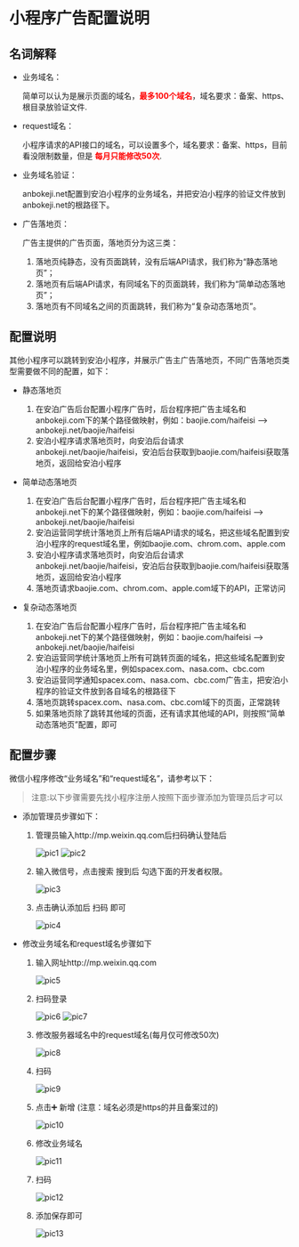# 小程序广告配置说明

## 名词解释

* 业务域名：

    简单可以认为是展示页面的域名，**<span style="color:red;">最多100个域名</span>**，域名要求：备案、https、根目录放验证文件.

* request域名：

    小程序请求的API接口的域名，可以设置多个，域名要求：备案、https，目前看没限制数量，但是 **<span style="color:red;">每月只能修改50次</span>**.

* 业务域名验证：

    anbokeji.net配置到安泊小程序的业务域名，并把安泊小程序的验证文件放到anbokeji.net的根路径下。

* 广告落地页：

    广告主提供的广告页面，落地页分为这三类：
    1. 落地页纯静态，没有页面跳转，没有后端API请求，我们称为“静态落地页”；
    2. 落地页有后端API请求，有同域名下的页面跳转，我们称为“简单动态落地页”；
    3. 落地页有不同域名之间的页面跳转，我们称为“复杂动态落地页”。

## 配置说明

其他小程序可以跳转到安泊小程序，并展示广告主广告落地页，不同广告落地页类型需要做不同的配置，如下：

* 静态落地页
    1. 在安泊广告后台配置小程序广告时，后台程序把广告主域名和anbokeji.com下的某个路径做映射，例如：baojie.com/haifeisi –> anbokeji.net/baojie/haifeisi
    2. 安泊小程序请求落地页时，向安泊后台请求anbokeji.net/baojie/haifeisi，安泊后台获取到baojie.com/haifeisi获取落地页，返回给安泊小程序

* 简单动态落地页
    1. 在安泊广告后台配置小程序广告时，后台程序把广告主域名和anbokeji.net下的某个路径做映射，例如：baojie.com/haifeisi –> anbokeji.net/baojie/haifeisi
    2. 安泊运营同学统计落地页上所有后端API请求的域名，把这些域名配置到安泊小程序的request域名里，例如baojie.com、chrom.com、apple.com
    3. 安泊小程序请求落地页时，向安泊后台请求anbokeji.net/baojie/haifeisi，安泊后台获取到baojie.com/haifeisi获取落地页，返回给安泊小程序
    4. 落地页请求baojie.com、chrom.com、apple.com域下的API，正常访问

* 复杂动态落地页

    1. 在安泊广告后台配置小程序广告时，后台程序把广告主域名和anbokeji.net下的某个路径做映射，例如：baojie.com/haifeisi –> anbokeji.net/baojie/haifeisi
    2. 安泊运营同学统计落地页上所有可跳转页面的域名，把这些域名配置到安泊小程序的业务域名里，例如spacex.com、nasa.com、cbc.com
    3. 安泊运营同学通知spacex.com、nasa.com、cbc.com广告主，把安泊小程序的验证文件放到各自域名的根路径下
    4. 落地页跳转spacex.com、nasa.com、cbc.com域下的页面，正常跳转
    5. 如果落地页除了跳转其他域的页面，还有请求其他域的API，则按照“简单动态落地页”配置，即可

## 配置步骤

微信小程序修改“业务域名”和“request域名”，请参考以下：

> 注意:以下步骤需要先找小程序注册人按照下面步骤添加为管理员后才可以

* 添加管理员步骤如下：

    1. 管理员输入http://mp.weixin.qq.com后扫码确认登陆后

        ![pic1](https://github.com/xyz2020/docs/blob/master/anbo/%E5%AE%89%E6%B3%8A%E5%B0%8F%E7%A8%8B%E5%BA%8F%E5%B9%BF%E5%91%8A%E9%85%8D%E7%BD%AE%E8%AF%B4%E6%98%8E/pic/图片1.png)
        ![pic2](https://github.com/xyz2020/docs/blob/master/anbo/%E5%AE%89%E6%B3%8A%E5%B0%8F%E7%A8%8B%E5%BA%8F%E5%B9%BF%E5%91%8A%E9%85%8D%E7%BD%AE%E8%AF%B4%E6%98%8E/pic/图片2.png)

    2. 输入微信号，点击搜索 搜到后 勾选下面的开发者权限。

        ![pic3](https://github.com/xyz2020/docs/blob/master/anbo/%E5%AE%89%E6%B3%8A%E5%B0%8F%E7%A8%8B%E5%BA%8F%E5%B9%BF%E5%91%8A%E9%85%8D%E7%BD%AE%E8%AF%B4%E6%98%8E/pic/图片3.png)

    3. 点击确认添加后 扫码 即可

        ![pic4](https://github.com/xyz2020/docs/blob/master/anbo/%E5%AE%89%E6%B3%8A%E5%B0%8F%E7%A8%8B%E5%BA%8F%E5%B9%BF%E5%91%8A%E9%85%8D%E7%BD%AE%E8%AF%B4%E6%98%8E/pic/图片4.png)

* 修改业务域名和request域名步骤如下

    1. 输入网址http://mp.weixin.qq.com

        ![pic5](https://github.com/xyz2020/docs/blob/master/anbo/%E5%AE%89%E6%B3%8A%E5%B0%8F%E7%A8%8B%E5%BA%8F%E5%B9%BF%E5%91%8A%E9%85%8D%E7%BD%AE%E8%AF%B4%E6%98%8E/pic/图片5.png)

    2. 扫码登录

        ![pic6](https://github.com/xyz2020/docs/blob/master/anbo/%E5%AE%89%E6%B3%8A%E5%B0%8F%E7%A8%8B%E5%BA%8F%E5%B9%BF%E5%91%8A%E9%85%8D%E7%BD%AE%E8%AF%B4%E6%98%8E/pic/图片6.png)
        ![pic7](https://github.com/xyz2020/docs/blob/master/anbo/%E5%AE%89%E6%B3%8A%E5%B0%8F%E7%A8%8B%E5%BA%8F%E5%B9%BF%E5%91%8A%E9%85%8D%E7%BD%AE%E8%AF%B4%E6%98%8E/pic/图片7.png)

    3. 修改服务器域名中的request域名(每月仅可修改50次)

        ![pic8](https://github.com/xyz2020/docs/blob/master/anbo/%E5%AE%89%E6%B3%8A%E5%B0%8F%E7%A8%8B%E5%BA%8F%E5%B9%BF%E5%91%8A%E9%85%8D%E7%BD%AE%E8%AF%B4%E6%98%8E/pic/图片8.png)

    4. 扫码

        ![pic9](https://github.com/xyz2020/docs/blob/master/anbo/%E5%AE%89%E6%B3%8A%E5%B0%8F%E7%A8%8B%E5%BA%8F%E5%B9%BF%E5%91%8A%E9%85%8D%E7%BD%AE%E8%AF%B4%E6%98%8E/pic/图片9.png)

    5. 点击➕ 新增 (注意：域名必须是https的并且备案过的)

        ![pic10](https://github.com/xyz2020/docs/blob/master/anbo/%E5%AE%89%E6%B3%8A%E5%B0%8F%E7%A8%8B%E5%BA%8F%E5%B9%BF%E5%91%8A%E9%85%8D%E7%BD%AE%E8%AF%B4%E6%98%8E/pic/图片10.png)

    6. 修改业务域名

        ![pic11](https://github.com/xyz2020/docs/blob/master/anbo/%E5%AE%89%E6%B3%8A%E5%B0%8F%E7%A8%8B%E5%BA%8F%E5%B9%BF%E5%91%8A%E9%85%8D%E7%BD%AE%E8%AF%B4%E6%98%8E/pic/图片11.png)

    7. 扫码

        ![pic12](https://github.com/xyz2020/docs/blob/master/anbo/%E5%AE%89%E6%B3%8A%E5%B0%8F%E7%A8%8B%E5%BA%8F%E5%B9%BF%E5%91%8A%E9%85%8D%E7%BD%AE%E8%AF%B4%E6%98%8E/pic/图片12.png)

    8. 添加保存即可

        ![pic13](https://github.com/xyz2020/docs/blob/master/anbo/%E5%AE%89%E6%B3%8A%E5%B0%8F%E7%A8%8B%E5%BA%8F%E5%B9%BF%E5%91%8A%E9%85%8D%E7%BD%AE%E8%AF%B4%E6%98%8E/pic/图片13.png)
